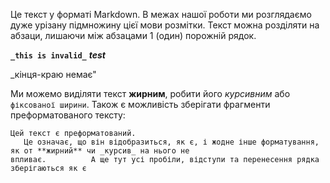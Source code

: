 Це текст у форматі Markdown. В межах нашої роботи ми розглядаємо дуже урізану підмножину цієї мови розмітки. Текст можна розділяти на абзаци, лишаючи між абзацами 1 (один) порожній рядок.

**`_this is invalid_`**
_**test**_

_кінця-краю немає"

Ми можемо виділяти текст **жирним**, робити його _курсивним_ або `фіксованої ширини`. Також є можливість зберігати фрагменти преформатованого тексту:

```
Цей текст є преформатований.
   Це означає, що він відобразиться, як є, і жодне інше форматування, як от **жирний** чи _курсив_ на нього не
впливає.          А ще тут усі пробіли, відступи та перенесення рядка зберігаються як є
```
